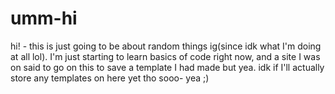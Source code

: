 # umm-hi
hi! - this is just going to be about random things ig(since idk what I'm doing at all lol). I'm just starting to learn basics of code right now, and a site I was on said to go on this to save a template I had made but yea. idk if I'll actually store any templates on here yet tho sooo- yea ;)  
